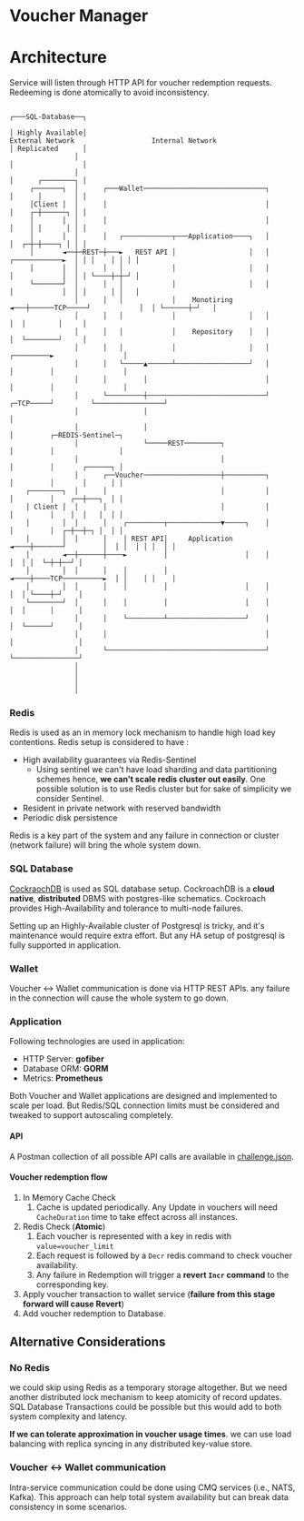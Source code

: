 # Voucher Manager

# Architecture
Service will listen through HTTP API for voucher redemption requests. Redeeming is done atomically to avoid inconsistency. 


```text
                                                                                           ┌───SQL-Database──┐
                                                                                           │ Highly Available│
External Network                   Internal Network                                        │ Replicated      │
                │                                                                          │                 │
                │                                                                          │      ┌────────┐ │
     ┌───────┐  │      ┌───Wallet──────────────────────────────┐                           │      │        │ │
     │Client │  │      │                                       │                           │    ┌─┼──────┐ │ │
     │       │  │      │                                       │                           │    │ │      │ │ │
     │       │  │      │   ┌────────────┬───Application────┐   │                           │  ┌─┼─┼────┐ │ │ │
     │       ◄──┼─REST─┼───►   REST API │                  │   │              ┌────────────►  │ │ │    │ │ │ │
     │       │  │      │   │            │                  │   │              │            │  │ │ └────┼─┼─┘ │
     └───────┘  │      │   │            │                  │   │              │            │  │ │      │ │   │
                │      │   │            │    Monotiring    ◄───┼──────TCP─────┘            │  │ └──────┼─┘   │
                │      │   │            │                  │   │                           │  │        │     │
                │      │   │            │    Repository    │   │                           │  └────────┘     │
                │      │   │            │                  │   │                 ┌─────────►                 │
                │      │   └─────▲──────┴──────────────────┘   │                 │         │                 │
                │      │         │                             │                 │         │                 │
                │      └─────────┼─────────────────────────────┘       ┌─TCP─────┘         └─────────────────┘
                │                │                                     │
                │                │                                     │         ┌─REDIS-Sentinel─┐
                │                └─────REST─────────┐                  │         │                │
                │                                   │                  │         │       ┌──────┐ │
                │      ┌──Voucher───────────────────┼──────────┐       │         │       │      │ │
    ┌────────┐  │      │                            │          │       │         │    ┌──┼───┐  │ │
    │ Client │  │      │                            │          │       │         │    │  │   │  │ │
    │        │  │      │    ┌─────────┬─────────────▼─────┐    │       │         │  ┌─┼──┼─┐ │  │ │
    │        │  │      │    │ REST API│     Application   ◄────┼───────┘         │  │ │  │ │ │  │ │
    │        ◄──┼──────┼────►         │                   │    │                 │  │ │  └─┼─┼──┘ │
    │        │  │      │    │         │                   ◄────┼────TCP──────────►  │ │    │ │    │
    │        │  │      │    │         │                   │    │                 │  │ └────┼─┘    │
    └────────┘  │      │    │         │                   │    │                 │  │      │      │
                │      │    └─────────┴───────────────────┘    │                 │  └──────┘      │
                │      │                                       │                 │                │
                │      └───────────────────────────────────────┘                 └────────────────┘
                │
                │
                │
                │
```

### Redis
Redis is used as an in memory lock mechanism to handle high load key contentions. Redis setup is considered to have :
- High availability guarantees via Redis-Sentinel
  - Using sentinel we can't have load sharding and data partitioning schemes hence, **we can't scale redis cluster out easily**. One possible solution is to use Redis cluster but for sake of simplicity we consider Sentinel.
- Resident in private network with reserved bandwidth
- Periodic disk persistence

Redis is a key part of the system and any failure in connection or cluster (network failure) will bring the whole system down.

### SQL Database
[CockraochDB](https://www.cockroachlabs.com/) is used as SQL database setup. CockroachDB is a **cloud native**, **distributed** DBMS with postgres-like schematics.
Cockroach provides High-Availability and tolerance to multi-node failures.

Setting up an Highly-Available cluster of Postgresql is tricky, and it's maintenance would require extra effort. But any HA setup of postgresql is fully supported in application.

### Wallet
Voucher <-> Wallet communication is done via HTTP REST APIs. any failure in the connection will cause the whole system to go down.

### Application
Following technologies are used in application:
- HTTP Server: **gofiber**
- Database ORM: **GORM**
- Metrics: **Prometheus**

Both Voucher and Wallet applications are designed and implemented to scale per load. But Redis/SQL connection limits must be considered and tweaked to support autoscaling completely.

#### API
A Postman collection of all possible API calls are available in [challenge.json](challange.json).

#### Voucher redemption flow
1. In Memory Cache Check
   1. Cache is updated periodically. Any Update in vouchers will need `CacheDuration` time to take effect across all instances.
2. Redis Check (**Atomic**)
   1. Each voucher is represented with a key in redis with `value=voucher_limit`
   2. Each request is followed by a `Decr` redis command to check voucher availability.
   3. Any failure in Redemption will trigger a **revert `Incr` command** to the corresponding key.
3. Apply voucher transaction to wallet service (**failure from this stage forward will cause Revert**)
4. Add voucher redemption to Database.

## Alternative Considerations
### No Redis
we could skip using Redis as a temporary storage altogether. But we need another distributed lock mechanism to keep atomicity of record updates. SQL Database Transactions could be possible but this would add to both system complexity and latency.

**If we can tolerate approximation in voucher usage times**. we can use load balancing with replica syncing in any distributed key-value store.

### Voucher <-> Wallet communication
Intra-service communication could be done using CMQ services (i.e., NATS, Kafka). This approach can help total system availability but can break data consistency in some scenarios.


